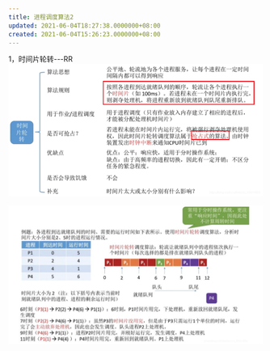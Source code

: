 ```yaml
---
title: 进程调度算法2
updated: 2021-06-04T18:27:38.0000000+08:00
created: 2021-06-04T15:26:23.0000000+08:00
---
```


1，时间片轮转---RR
![image1](../../assets/6337e964ada747009e67419e90dc3a7c.png)

![image2](../../assets/824a5c1388914f71b40c659b1e82ba1e.png)

